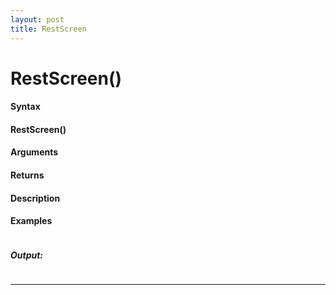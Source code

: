 ```yaml
---
layout: post
title: RestScreen
---
```


# RestScreen()


#### Syntax

#### RestScreen()

#### Arguments

#### Returns

#### Description

#### Examples

```

```

##### Output:

```

```

---